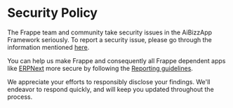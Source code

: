 # Security Policy

The Frappe team and community take security issues in the AiBizzApp Framework seriously. To report a security issue, please go through the information mentioned [here](https://frappe.io/security).

You can help us make Frappe and consequently all Frappe dependent apps like [ERPNext](https://erpnext.com) more secure by following the [Reporting guidelines](https://erpnext.com/security).

We appreciate your efforts to responsibly disclose your findings. We'll endeavor to respond quickly, and will keep you updated throughout the process.
